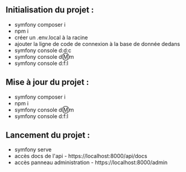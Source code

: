 ## Initialisation du projet :

- symfony composer i
- npm i
- créer un .env.local à la racine
- ajouter la ligne de code de connexion à la base de donnée dedans
- symfony console d:d:c
- symfony console d:m:m
- symfony console d:f:l

## Mise à jour du projet :

- symfony composer i
- npm i
- symfony console d:m:m
- symfony console d:f:l

## Lancement du projet :

- symfony serve
- accès docs de l'api - https://localhost:8000/api/docs
- accès panneau administration - https://localhost:8000/admin
 